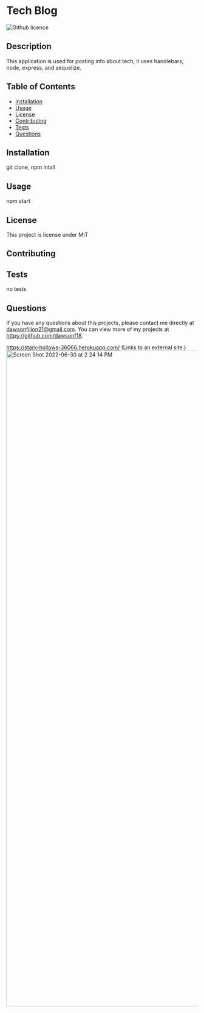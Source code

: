 # Tech Blog
  ![Github licence](http://img.shields.io/badge/license-MIT-blue.svg)
  
  ## Description 
  This application is used for posting info about tech, it uses handlebars, node, express, and sequelize.
  ## Table of Contents
  * [Installation](#installation)
  * [Usage](#usage)
  * [License](#license)
  * [Contributing](#contributing)
  * [Tests](#tests)
  * [Questions](#questions)
  
  ## Installation 
  git clone, npm intall
  ## Usage 
  npm start 
  ## License 
  This project is license under MIT
  ## Contributing 
  
  ## Tests
  no tests
  ## Questions
  If you have any questions about this projects, please contact me directly at dawsonfilion21@gmail.com. You can view more of my projects at https://github.com/dawsonf18.

https://stark-hollows-36066.herokuapp.com/ (Links to an external site.)
<img width="1728" alt="Screen Shot 2022-06-30 at 2 24 14 PM" src="https://user-images.githubusercontent.com/96786974/176750619-c0bceaaf-f323-4779-808a-c64fc2e3de75.png">
